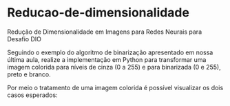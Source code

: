 # Reducao-de-dimensionalidade
Redução de Dimensionalidade em Imagens para Redes Neurais para Desafio DIO

Seguindo o exemplo do algoritmo de binarização apresentado em nossa última aula, realize a implementação em Python para transformar uma imagem colorida para níveis de cinza (0 a 255) e para binarizada (0 e 255), preto e branco.

Por meio o tratamento de uma imagem colorida  é possível visualizar os dois casos esperados:
